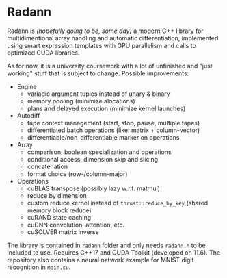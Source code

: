 # Radann

Radann is _(hopefully going to be, some day)_ a modern C++ library for multidimentional array handling and automatic differentiation,
implemented using smart expression templates with GPU parallelism and calls to optimized CUDA libraries.

As for now, it is a university coursework with a lot of unfinished and "just working" stuff that is subject to change.
Possible improvements:
- Engine
  * variadic argument tuples instead of unary & binary
  * memory pooling (minimize alocations)
  * plans and delayed execution (minimize kernel launches)
- Autodiff
  * tape context management (start, stop, pause, multiple tapes)
  * differentiated batch operations (like: matrix + column-vector)
  * differentiable/non-differentiable marker on operations
- Array
  * comparison, boolean specialization and operations
  * conditional access, dimension skip and slicing
  * concatenation
  * format choice (row-/column-major)
- Operations
  * cuBLAS transpose (possibly lazy w.r.t. matmul)
  * reduce by dimension
  * custom reduce kernel instead of `thrust::reduce_by_key` (shared memory block reduce)
  * cuRAND state caching
  * cuDNN convolution, attention, etc.
  * cuSOLVER matrix inverse

The library is contained in `radann` folder and only needs `radann.h` to be included to use.
Requires C++17 and CUDA Toolkit (developed on 11.6).
The repository also contains a neural network example for MNIST digit recognition in `main.cu`.
